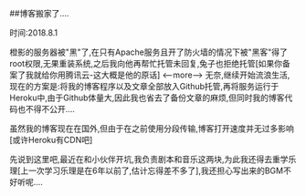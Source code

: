##博客搬家了....

时间:2018.8.1

橙影的服务器被"黑"了,在只有Apache服务且开了防火墙的情况下被"黑客"得了root权限,无果重装系统,之后我向他再帮忙托管未回复,兔子也拒绝托管[如果你备案了我就给你用腾讯云-这大概是他的原话]
<--more-->
无奈,继续开始流浪生活,现在的方案是:将我的博客程序以及文章全部放入Github托管,再将服务运行于Heroku中,由于Github体量大,因此我也省去了备份文章的麻烦,但同时我的博客代码也不得不公开....

虽然我的博客现在在国外,但由于在之前使用分段传输,博客打开速度并无过多影响[或许Heroku有CDN吧]

先说到这里吧,最近在和小伙伴开坑,我负责剧本和音乐这两块,为此我还得去重学乐理[上一次学习乐理是在6年以前了,估计忘得差不多了],我还担心写出来的BGM不好听呢....

